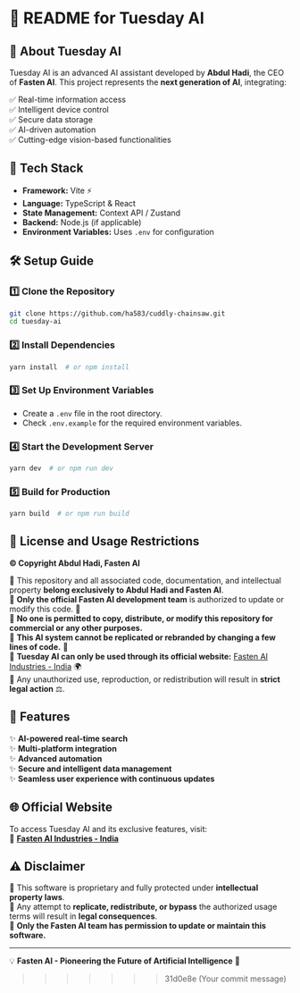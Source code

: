 
# 🚀 README for Tuesday AI

## 🔹 About Tuesday AI
Tuesday AI is an advanced AI assistant developed by **Abdul Hadi**, the CEO of **Fasten AI**. This project represents the **next generation of AI**, integrating:

✅ Real-time information access  
✅ Intelligent device control  
✅ Secure data storage  
✅ AI-driven automation  
✅ Cutting-edge vision-based functionalities  

## 🚀 Tech Stack
- **Framework:** Vite ⚡
- **Language:** TypeScript & React
- **State Management:** Context API / Zustand
- **Backend:** Node.js (if applicable)
- **Environment Variables:** Uses `.env` for configuration

## 🛠️ Setup Guide

### 1️⃣ Clone the Repository
```bash
git clone https://github.com/ha583/cuddly-chainsaw.git
cd tuesday-ai
```

### 2️⃣ Install Dependencies
```bash
yarn install  # or npm install
```

### 3️⃣ Set Up Environment Variables
- Create a `.env` file in the root directory.
- Check `.env.example` for the required environment variables.

### 4️⃣ Start the Development Server
```bash
yarn dev  # or npm run dev
```

### 5️⃣ Build for Production
```bash
yarn build  # or npm run build
```

## 🔐 License and Usage Restrictions
**© Copyright Abdul Hadi, Fasten AI**

🔸 This repository and all associated code, documentation, and intellectual property **belong exclusively to Abdul Hadi and Fasten AI**.  
🔸 **Only the official Fasten AI development team** is authorized to update or modify this code. 🚀  
🔸 **No one is permitted to copy, distribute, or modify this repository for commercial or any other purposes.**  
🔸 **This AI system cannot be replicated or rebranded by changing a few lines of code.** 🛑  
🔸 **Tuesday AI can only be used through its official website:** [Fasten AI Industries - India](https://fastenai.online) 🌍  
🔸 Any unauthorized use, reproduction, or redistribution will result in **strict legal action** ⚖️.

## 🌟 Features
✨ **AI-powered real-time search**  
✨ **Multi-platform integration**  
✨ **Advanced automation**  
✨ **Secure and intelligent data management**  
✨ **Seamless user experience with continuous updates**  

## 🌐 Official Website
To access Tuesday AI and its exclusive features, visit:  
🔗 **[Fasten AI Industries - India](https://fastenai.online)**

## ⚠️ Disclaimer
🚫 This software is proprietary and fully protected under **intellectual property laws**.  
🚫 Any attempt to **replicate, redistribute, or bypass** the authorized usage terms will result in **legal consequences**.  
🚫 **Only the Fasten AI team has permission to update or maintain this software.**  

---
💡 **Fasten AI - Pioneering the Future of Artificial Intelligence** 🤖

>>>>>>> 31d0e8e (Your commit message)
